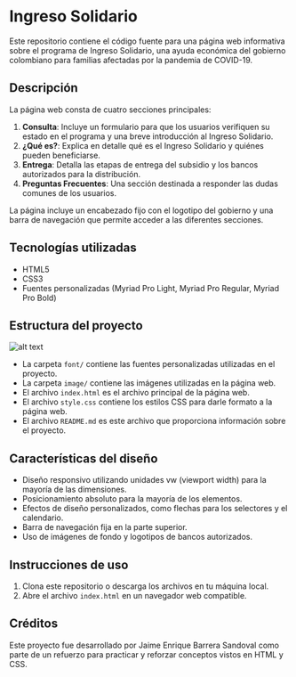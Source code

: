 
# Ingreso Solidario

Este repositorio contiene el código fuente para una página web informativa sobre el programa de Ingreso Solidario, una ayuda económica del gobierno colombiano para familias afectadas por la pandemia de COVID-19.

## Descripción

La página web consta de cuatro secciones principales:

1. **Consulta**: Incluye un formulario para que los usuarios verifiquen su estado en el programa y una breve introducción al Ingreso Solidario.
2. **¿Qué es?**: Explica en detalle qué es el Ingreso Solidario y quiénes pueden beneficiarse.
3. **Entrega**: Detalla las etapas de entrega del subsidio y los bancos autorizados para la distribución.
4. **Preguntas Frecuentes**: Una sección destinada a responder las dudas comunes de los usuarios.

La página incluye un encabezado fijo con el logotipo del gobierno y una barra de navegación que permite acceder a las diferentes secciones.

## Tecnologías utilizadas

- HTML5
- CSS3
- Fuentes personalizadas (Myriad Pro Light, Myriad Pro Regular, Myriad Pro Bold)

## Estructura del proyecto

![alt text](proyecto-1.png)

- La carpeta `font/` contiene las fuentes personalizadas utilizadas en el proyecto.
- La carpeta `image/` contiene las imágenes utilizadas en la página web.
- El archivo `index.html` es el archivo principal de la página web.
- El archivo `style.css` contiene los estilos CSS para darle formato a la página web.
- El archivo `README.md` es este archivo que proporciona información sobre el proyecto.

## Características del diseño

- Diseño responsivo utilizando unidades vw (viewport width) para la mayoría de las dimensiones.
- Posicionamiento absoluto para la mayoría de los elementos.
- Efectos de diseño personalizados, como flechas para los selectores y el calendario.
- Barra de navegación fija en la parte superior.
- Uso de imágenes de fondo y logotipos de bancos autorizados.

## Instrucciones de uso

1. Clona este repositorio o descarga los archivos en tu máquina local.
2. Abre el archivo `index.html` en un navegador web compatible.

## Créditos

Este proyecto fue desarrollado por Jaime Enrique Barrera Sandoval como parte de un refuerzo para practicar y reforzar conceptos vistos en HTML y CSS.